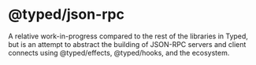 # @typed/json-rpc 

A relative work-in-progress compared to the rest of the libraries in Typed, but is an attempt to 
abstract the building of JSON-RPC servers and client connects using @typed/effects, @typed/hooks, and the ecosystem.
